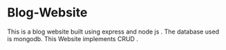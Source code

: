 # Blog-Website
This is a blog website built using express and node js . The database used is mongodb. This Website implements  CRUD .
